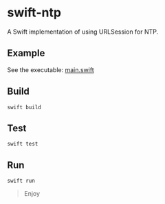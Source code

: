# swift-ntp

A Swift implementation of using URLSession for NTP.

## Example

See the executable: [main.swift](Sources/swiftntp/main.swift)

## Build

```
swift build
```

## Test

```
swift test
```

## Run

```
swift run
```

> Enjoy
